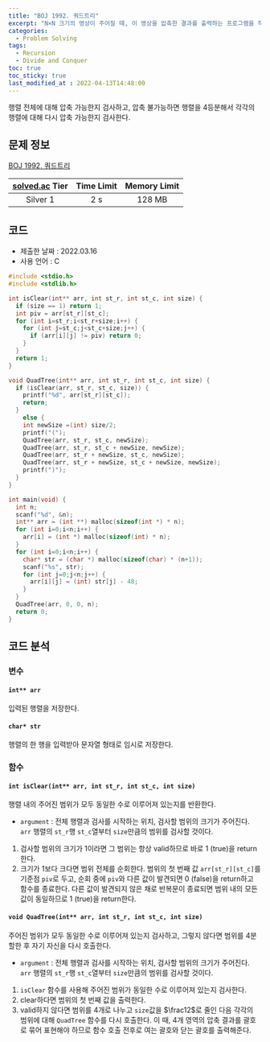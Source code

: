 ```yaml
---
title: "BOJ 1992. 쿼드트리"
excerpt: "N×N 크기의 영상이 주어질 때, 이 영상을 압축한 결과를 출력하는 프로그램을 작성하시오."
categories: 
  - Problem Solving
tags:
  - Recursion
  - Divide and Conquer
toc: true
toc_sticky: true
last_modified_at : 2022-04-13T14:48:00
---
```


행렬 전체에 대해 압축 가능한지 검사하고, 압축 불가능하면 행렬을 4등분해서 각각의 행렬에 대해 다시 압축 가능한지 검사한다.


## 문제 정보 

[BOJ 1992. 쿼드트리](https://www.acmicpc.net/problem/1992)

| [solved.ac](https://solved.ac) Tier | Time Limit | Memory Limit |
|:-----------------------------------:|:----------:|:------------:|
| Silver 1                            | 2 s        | 128 MB       |

## 코드
- 제출한 날짜 : 2022.03.16
- 사용 언어 : C

```c
#include <stdio.h>
#include <stdlib.h>

int isClear(int** arr, int st_r, int st_c, int size) {
  if (size == 1) return 1;
  int piv = arr[st_r][st_c];
  for (int i=st_r;i<st_r+size;i++) {
    for (int j=st_c;j<st_c+size;j++) {
      if (arr[i][j] != piv) return 0;
    }
  }
  return 1;
}

void QuadTree(int** arr, int st_r, int st_c, int size) {
  if (isClear(arr, st_r, st_c, size)) {
    printf("%d", arr[st_r][st_c]);
    return;
  }
	else {
    int newSize =(int) size/2;
    printf("(");
    QuadTree(arr, st_r, st_c, newSize);
    QuadTree(arr, st_r, st_c + newSize, newSize);
    QuadTree(arr, st_r + newSize, st_c, newSize);
    QuadTree(arr, st_r + newSize, st_c + newSize, newSize);
    printf(")");
  }
}

int main(void) {
  int n;
  scanf("%d", &n);
  int** arr = (int **) malloc(sizeof(int *) * n);
  for (int i=0;i<n;i++) {
    arr[i] = (int *) malloc(sizeof(int) * n);
  }
  for (int i=0;i<n;i++) {
    char* str = (char *) malloc(sizeof(char) * (n+1));
    scanf("%s", str);
    for (int j=0;j<n;j++) {
      arr[i][j] = (int) str[j] - 48;
    }
  }
  QuadTree(arr, 0, 0, n);
  return 0;
}
```

## 코드 분석
### 변수
#### ``int** arr`` 
 입력된 행렬을 저장한다.

#### `char* str`
행렬의 한 행을 입력받아 문자열 형태로 임시로 저장한다.


### 함수
####  `int isClear(int** arr, int st_r, int st_c, int size)`

행렬 내의 주어진 범위가 모두 동일한 수로 이루어져 있는지를 반환한다.

- ``argument`` : 전체 행렬과 검사를 시작하는 위치, 검사할 범위의 크기가 주어진다. ``arr`` 행렬의 ``st_r``행 ``st_c``열부터 `size`만큼의 범위를 검사할 것이다.

1. 검사할 범위의 크기가 1이라면 그 범위는 항상 valid하므로 바로 1 (true)을 return한다.
2. 크기가 1보다 크다면 범위 전체를 순회한다. 범위의 첫 번째 값 ``arr[st_r][st_c]``를 기준점 ``piv``로 두고, 순회 중에 ``piv``와 다른 값이 발견되면 0 (false)을 return하고 함수를 종료한다. 다른 값이 발견되지 않은 채로 반복문이 종료되면 범위 내의 모든 값이 동일하므로 1 (true)을 return한다.

#### `void QuadTree(int** arr, int st_r, int st_c, int size)`

주어진 범위가 모두 동일한 수로 이루어져 있는지 검사하고, 그렇지 않다면 범위를 4분할한 후 자기 자신을 다시 호출한다.

- ``argument`` : 전체 행렬과 검사를 시작하는 위치, 검사할 범위의 크기가 주어진다. ``arr`` 행렬의 ``st_r``행 ``st_c``열부터 `size`만큼의 범위를 검사할 것이다.

1. ``isClear`` 함수를 사용해 주어진 범위가 동일한 수로 이루어져 있는지 검사한다.
2. clear하다면 범위의 첫 번째 값을 출력한다.
3. valid하지 않다면 범위를 4개로 나누고 `size`값을 $\frac12$로 줄인 다음  각각의 범위에 대해 ``QuadTree`` 함수를 다시 호출한다. 이 때, 4개 영역의 압축 결과를 괄호로 묶어 표현해야 하므로 함수 호출 전후로 여는 괄호와 닫는 괄호를 출력해준다.
